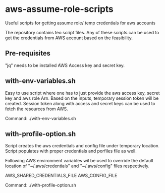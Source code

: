 # aws-assume-role-scripts
Useful scripts for getting assume role/ temp credentials for aws accounts 

The repository contains teo script files. Any of these scripts can be used to get the credentials from AWS account based on the feasibility.

Pre-requisites
-----------------
"jq" needs to be installed
AWS Access key and secret key.


with-env-variables.sh 
---------------------
Easy to use script where one has to just provide the aws access key, secret key and aws role Arn. Based on the inputs, temporary session token will be created. Session token along with access and secret keys can be used to fetch the resources from AWS. 

Command:
./with-env-variables.sh

with-profile-option.sh
----------------------
Script creates the aws credentials and config file under temporary location. Script populates with proper credentials and porfiles file as well. 

Following AWS environment variables wil be used to override the default location of "~/.aws/credentials" and  "~/.aws/config" files respectively.

AWS_SHARED_CREDENTIALS_FILE
AWS_CONFIG_FILE

Command:
./with-profile-option.sh





